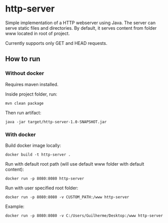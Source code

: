 
# http-server

Simple implementation of a HTTP webserver using Java. The server can serve static files and directories.  By default, it serves content from folder www located in root of project.

Currently supports only GET and HEAD requests.

## How to run

### Without docker
Requires maven installed.

Inside project folder, run:

    mvn clean package

Then run artifact:

    java -jar target/http-server-1.0-SNAPSHOT.jar

### With docker

Build docker image locally:

    docker build -t http-server .


Run with default root path (will use default www folder with default content):


    docker run -p 8080:8080 http-server


Run with user specified root folder:

    docker run -p 8080:8080 -v CUSTOM_PATH:/www http-server

Example:

    docker run -p 8080:8080 -v C:/Users/Guilherme/Desktop:/www http-server
